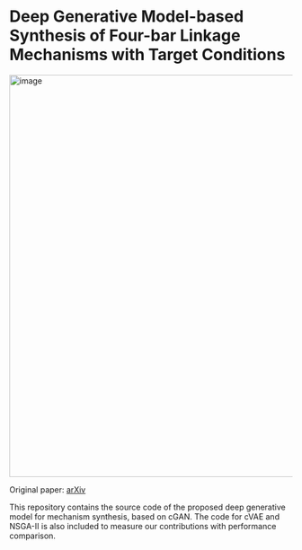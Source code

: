# Deep Generative Model-based Synthesis of Four-bar Linkage Mechanisms with Target Conditions

<img width="716" alt="image" src="https://github.com/jihoonkim888/LinkGAN/assets/68455855/9ddb7f71-83d0-46a8-8a8f-868096df4835">

Original paper: [arXiv](https://arxiv.org/abs/2402.14882)
 
This repository contains the source code of the proposed deep generative model for mechanism synthesis, based on cGAN.
The code for cVAE and NSGA-II is also included to measure our contributions with performance comparison.
